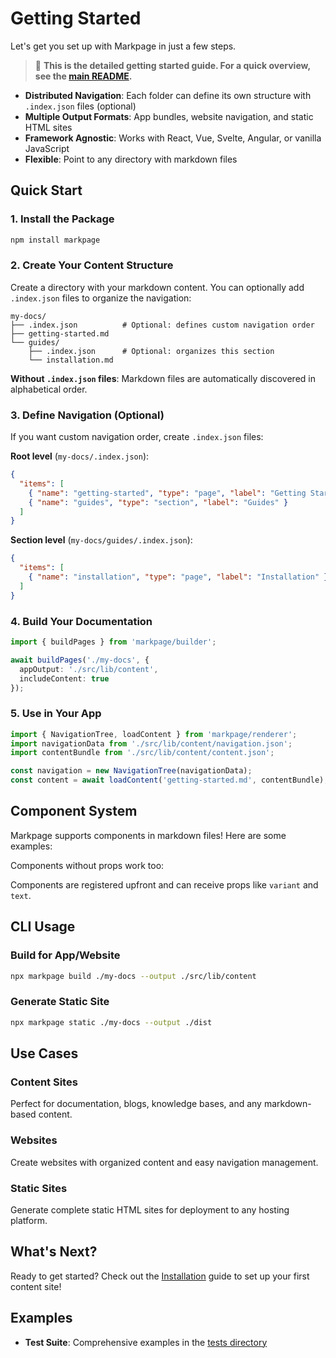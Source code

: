 # Getting Started

Let's get you set up with Markpage in just a few steps.

> 📖 **This is the detailed getting started guide. For a quick overview, see the [main README](https://github.com/mitkury/markpage/blob/main/README.md).**

- **Distributed Navigation**: Each folder can define its own structure with `.index.json` files (optional)
- **Multiple Output Formats**: App bundles, website navigation, and static HTML sites
- **Framework Agnostic**: Works with React, Vue, Svelte, Angular, or vanilla JavaScript
- **Flexible**: Point to any directory with markdown files

## Quick Start

### 1. Install the Package

```bash
npm install markpage
```

### 2. Create Your Content Structure

Create a directory with your markdown content. You can optionally add `.index.json` files to organize the navigation:

```
my-docs/
├── .index.json          # Optional: defines custom navigation order
├── getting-started.md
└── guides/
    ├── .index.json      # Optional: organizes this section
    └── installation.md
```

**Without `.index.json` files**: Markdown files are automatically discovered in alphabetical order.

### 3. Define Navigation (Optional)

If you want custom navigation order, create `.index.json` files:

**Root level** (`my-docs/.index.json`):
```json
{
  "items": [
    { "name": "getting-started", "type": "page", "label": "Getting Started" },
    { "name": "guides", "type": "section", "label": "Guides" }
  ]
}
```

**Section level** (`my-docs/guides/.index.json`):
```json
{
  "items": [
    { "name": "installation", "type": "page", "label": "Installation" }
  ]
}
```

### 4. Build Your Documentation

```typescript
import { buildPages } from 'markpage/builder';

await buildPages('./my-docs', {
  appOutput: './src/lib/content',
  includeContent: true
});
```

### 5. Use in Your App

```typescript
import { NavigationTree, loadContent } from 'markpage/renderer';
import navigationData from './src/lib/content/navigation.json';
import contentBundle from './src/lib/content/content.json';

const navigation = new NavigationTree(navigationData);
const content = await loadContent('getting-started.md', contentBundle);
```

## Component System

Markpage supports components in markdown files! Here are some examples:

<TestButton variant="primary" text="Primary Button" />
<TestButton variant="success" text="Success Button" />
<TestButton variant="warning" text="Warning Button" />
<TestButton variant="danger" text="Danger Button" />

Components without props work too:
<TestButton />
<TestButton />

Components are registered upfront and can receive props like `variant` and `text`.

## CLI Usage

### Build for App/Website

```bash
npx markpage build ./my-docs --output ./src/lib/content
```

### Generate Static Site

```bash
npx markpage static ./my-docs --output ./dist
```

## Use Cases

### Content Sites
Perfect for documentation, blogs, knowledge bases, and any markdown-based content.

### Websites
Create websites with organized content and easy navigation management.

### Static Sites
Generate complete static HTML sites for deployment to any hosting platform.

## What's Next?

Ready to get started? Check out the [Installation](./guides/installation.md) guide to set up your first content site!

## Examples

- **Test Suite**: Comprehensive examples in the [tests directory](https://github.com/mitkury/markpage/tree/main/packages/tests)
